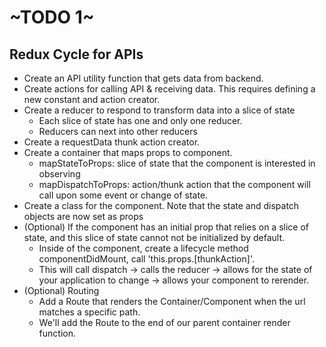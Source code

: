 
# ~TODO 1~

## Redux Cycle for APIs
* Create an API utility function that gets data from backend.
* Create actions for calling API & receiving data. This requires defining a new constant and action creator.
* Create a reducer to respond to transform data into a slice of state
  * Each slice of state has one and only one reducer.
  * Reducers can next into other reducers
* Create a requestData thunk action creator.
* Create a container that maps props to component.
  * mapStateToProps: slice of state that the component is interested in observing
  * mapDispatchToProps: action/thunk action that the component will call upon some event or change of state.
* Create a class for the component. Note that the state and dispatch objects are now set as props
* (Optional) If the component has an initial prop that relies on a slice of state, and this slice of state cannot not be initialized by default.
  * Inside of the component, create a lifecycle method componentDidMount, call 'this.props.[thunkAction]'.
  * This will call dispatch -> calls the reducer -> allows for the state of your application to change -> allows your component to rerender.
* (Optional) Routing
  * Add a Route that renders the Container/Component when the url matches a specific path.
  * We'll add the Route to the end of our parent container render function.
